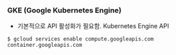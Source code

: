 ### GKE (Google Kubernetes Engine)

- 기본적으로 API 활성화가 필요함.
Kubernetes Engine API
```shell
$ gcloud services enable compute.googleapis.com container.googleapis.com
```
